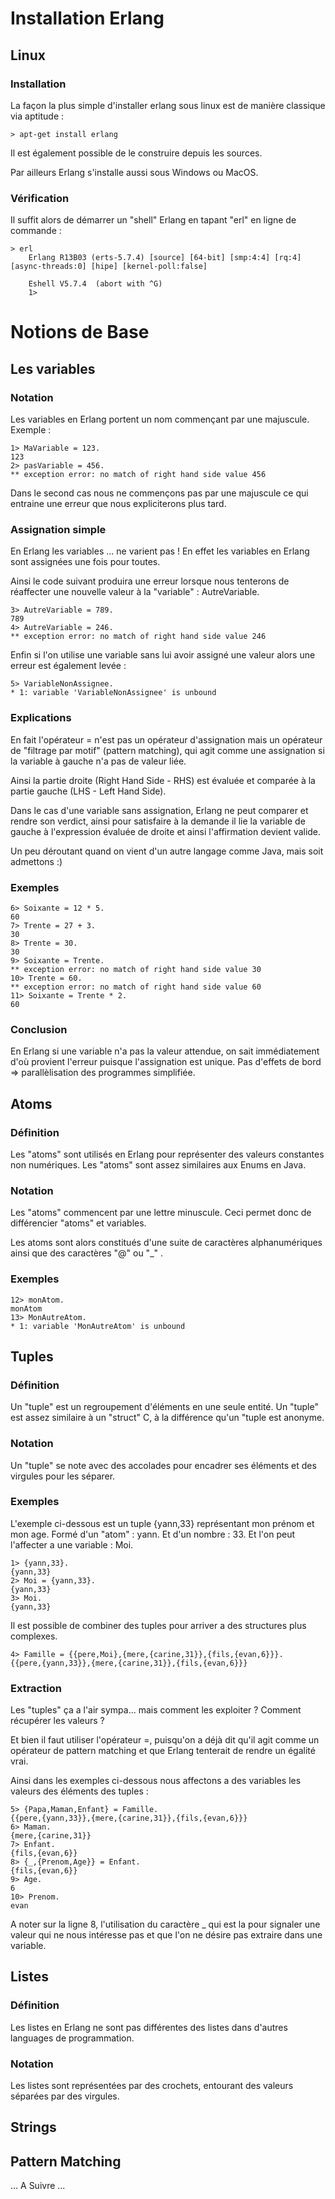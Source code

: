 # Installation Erlang

## Linux

### Installation
La façon la plus simple d'installer erlang sous linux est de manière classique via aptitude :

	> apt-get install erlang
	
Il est également possible de le construire depuis les sources.

Par ailleurs Erlang s'installe aussi sous Windows ou MacOS.

### Vérification
Il suffit alors de démarrer un "shell" Erlang en tapant "erl" en ligne de commande :

	> erl
		Erlang R13B03 (erts-5.7.4) [source] [64-bit] [smp:4:4] [rq:4] [async-threads:0] [hipe] [kernel-poll:false]
		
		Eshell V5.7.4  (abort with ^G)
		1> 



# Notions de Base

## Les variables 

### Notation

Les variables en Erlang portent un nom commençant par une majuscule.
Exemple :

	1> MaVariable = 123.
	123
	2> pasVariable = 456.
	** exception error: no match of right hand side value 456

Dans le second cas nous ne commençons pas par une majuscule ce qui entraine une erreur que nous expliciterons plus tard.

### Assignation simple

En Erlang les variables ... ne varient pas ! 
En effet les variables en Erlang sont assignées une fois pour toutes. 

Ainsi le code suivant produira une erreur lorsque nous tenterons de réaffecter une nouvelle valeur à la "variable" : AutreVariable.

	3> AutreVariable = 789.
	789
	4> AutreVariable = 246.
	** exception error: no match of right hand side value 246

Enfin si l'on utilise une variable sans lui avoir assigné une valeur alors une erreur est également levée : 

	5> VariableNonAssignee.
	* 1: variable 'VariableNonAssignee' is unbound

### Explications

En fait l'opérateur = n'est pas un opérateur d'assignation mais un opérateur de "filtrage par motif" (pattern matching), qui agit comme une assignation si la variable à gauche n'a pas de valeur liée.

Ainsi la partie droite (Right Hand Side - RHS) est évaluée et comparée à la partie gauche (LHS - Left Hand Side).

Dans le cas d'une variable sans assignation, Erlang ne peut comparer et rendre son verdict, ainsi pour satisfaire à la demande il lie la variable de gauche à l'expression évaluée de droite et ainsi l'affirmation devient valide.

Un peu déroutant quand on vient d'un autre langage comme Java, mais soit admettons :) 

### Exemples 

	6> Soixante = 12 * 5.
	60	
	7> Trente = 27 + 3.
	30
	8> Trente = 30.
	30
	9> Soixante = Trente.
	** exception error: no match of right hand side value 30
	10> Trente = 60.
	** exception error: no match of right hand side value 60
	11> Soixante = Trente * 2.
	60

### Conclusion 

En Erlang si une variable n'a pas la valeur attendue, on sait immédiatement d'où provient l'erreur puisque l'assignation est unique.
Pas d'effets de bord => parallèlisation des programmes simplifiée.


## Atoms

### Définition

Les "atoms" sont utilisés en Erlang pour représenter des valeurs constantes non numériques.
Les "atoms" sont assez similaires aux Enums en Java.

### Notation

Les "atoms" commencent par une lettre minuscule.
Ceci permet donc de différencier "atoms" et variables.

Les atoms sont alors constitués d'une suite de caractères alphanumériques ainsi que des caractères "@" ou "_" .

### Exemples 

	12> monAtom.
	monAtom
	13> MonAutreAtom.
	* 1: variable 'MonAutreAtom' is unbound



## Tuples

### Définition 

Un "tuple" est un regroupement d'éléments en une seule entité.
Un "tuple" est assez similaire à un "struct" C, à la différence qu'un "tuple est anonyme.

### Notation

Un "tuple" se note avec des accolades pour encadrer ses éléments et des virgules pour les séparer.

### Exemples

L'exemple ci-dessous est un tuple {yann,33} représentant mon prénom et mon age.
Formé d'un "atom" : yann.
Et d'un nombre : 33.
Et l'on peut l'affecter a une variable : Moi.

	1> {yann,33}.
	{yann,33}
	2> Moi = {yann,33}.
	{yann,33}
	3> Moi.
	{yann,33}

Il est possible de combiner des tuples pour arriver a des structures plus complexes.

	4> Famille = {{pere,Moi},{mere,{carine,31}},{fils,{evan,6}}}.
	{{pere,{yann,33}},{mere,{carine,31}},{fils,{evan,6}}}

### Extraction

Les "tuples" ça a l'air sympa... mais comment les exploiter ?
Comment récupérer les valeurs ?

Et bien il faut utiliser l'opérateur =, puisqu'on a déjà dit qu'il agit comme un opérateur de pattern matching et que Erlang tenterait de rendre un égalité vrai.

Ainsi dans les exemples ci-dessous nous affectons a des variables les valeurs des éléments des tuples :

	5> {Papa,Maman,Enfant} = Famille.
	{{pere,{yann,33}},{mere,{carine,31}},{fils,{evan,6}}}
	6> Maman.
	{mere,{carine,31}}
	7> Enfant.
	{fils,{evan,6}}
	8> {_,{Prenom,Age}} = Enfant.
	{fils,{evan,6}}
	9> Age.
	6
	10> Prenom.
	evan

A noter sur la ligne 8, l'utilisation du caractère _ qui est la pour signaler une valeur qui ne nous intéresse pas et que l'on ne désire pas extraire dans une variable.

## Listes

### Définition

Les listes en Erlang ne sont pas différentes des listes dans d'autres languages de programmation.

### Notation

Les listes sont représentées par des crochets, entourant des valeurs séparées par des virgules.



## Strings

## Pattern Matching

... A Suivre ...



